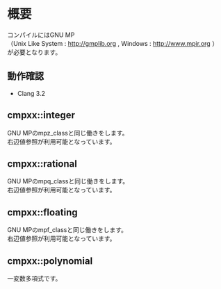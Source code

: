 # 概要
コンパイルにはGNU MP  
（Unix Like System : http://gmplib.org , Windows : http://www.mpir.org ）  
が必要となります。  

## 動作確認
* Clang 3.2

## cmpxx::integer
GNU MPのmpz_classと同じ働きをします。  
右辺値参照が利用可能となっています。

## cmpxx::rational
GNU MPのmpq_classと同じ働きをします。  
右辺値参照が利用可能となっています。

## cmpxx::floating
GNU MPのmpf_classと同じ働きをします。  
右辺値参照が利用可能となっています。

## cmpxx::polynomial
一変数多項式です。  
